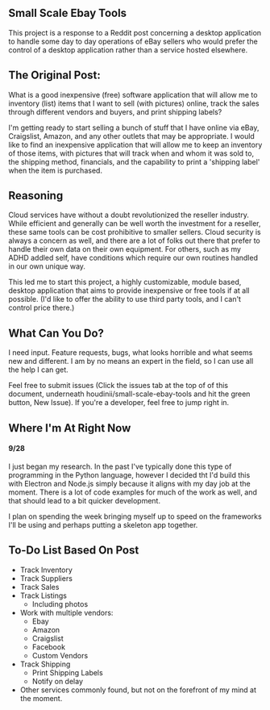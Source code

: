 Small Scale Ebay Tools
---

This project is a response to a Reddit post concerning a desktop application to handle some day to day operations of
eBay sellers who would prefer the control of a desktop application rather than a service hosted elsewhere.


The Original Post:
---

What is a good inexpensive (free) software application that will allow me to inventory (list) items that I want to sell
(with pictures) online, track the sales through different vendors and buyers, and print shipping labels?

I'm getting ready to start selling a bunch of stuff that I have online via eBay, Craigslist, Amazon, and any other
outlets that may be appropriate. I would like to find an inexpensive application that will allow me to keep an inventory
of those items, with pictures that will track when and whom it was sold to, the shipping method, financials, and the
capability to print a 'shipping label' when the item is purchased.

Reasoning
---
Cloud services have without a doubt revolutionized the reseller industry. While efficient and generally can be well
worth the investment for a reseller, these same tools can be cost prohibitive to smaller sellers. Cloud security is
always a concern as well, and there are a lot of folks out there that prefer to handle their own data on their own
equipment. For others, such as my ADHD addled self, have conditions which require our own routines handled in our own
unique way.

This led me to start this project, a highly customizable, module based, desktop application that aims to provide
inexpensive or free tools if at all possible. (I'd like to offer the ability to use third party tools, and I can't
control price there.)

What Can You Do?
---
I need input. Feature requests, bugs, what looks horrible and what seems new and different. I am by no means an expert
in the field, so I can use all the help I can get.

Feel free to submit issues (Click the issues tab at the top of of this document, underneath
houdinii/small-scale-ebay-tools and hit the green button, New Issue). If you're a developer, feel free to jump right in.

Where I'm At Right Now
---

#### 9/28

I just began my research. In the past I've typically done this type of programming in the Python language, however I
decided tht I'd build this with Electron and Node.js simply because it aligns with my day job at the moment. There is a
lot of code examples for much of the work as well, and that should lead to a bit quicker development.

I plan on spending the week bringing myself up to speed on the frameworks I'll be using and perhaps putting a skeleton
app together.

To-Do List Based On Post
---

+ Track Inventory
+ Track Suppliers
+ Track Sales
+ Track Listings
    + Including photos
+ Work with multiple vendors:
    + Ebay
    + Amazon
    + Craigslist
    + Facebook
    + Custom Vendors
+ Track Shipping
    + Print Shipping Labels
    + Notify on delay
+ Other services commonly found, but not on the forefront of my mind at the moment.